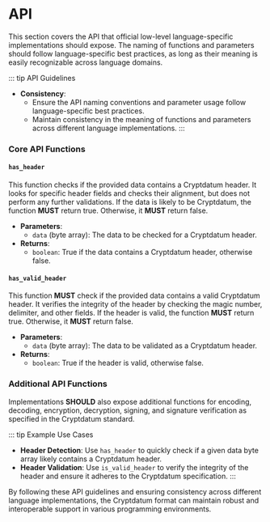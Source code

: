 # API

This section covers the API that official low-level language-specific implementations should expose. The naming of functions and parameters should follow language-specific best practices, as long as their meaning is easily recognizable across language domains.

::: tip API Guidelines
- **Consistency**:
    - Ensure the API naming conventions and parameter usage follow language-specific best practices.
    - Maintain consistency in the meaning of functions and parameters across different language implementations.
:::

### Core API Functions

#### `has_header`

This function checks if the provided data contains a Cryptdatum header. It looks for specific header fields and checks their alignment, but does not perform any further validations. If the data is likely to be Cryptdatum, the function **MUST** return true. Otherwise, it **MUST** return false.

- **Parameters**: 
    - `data` (byte array): The data to be checked for a Cryptdatum header.
- **Returns**: 
    - `boolean`: True if the data contains a Cryptdatum header, otherwise false.

#### `has_valid_header`

This function **MUST** check if the provided data contains a valid Cryptdatum header. It verifies the integrity of the header by checking the magic number, delimiter, and other fields. If the header is valid, the function **MUST** return true. Otherwise, it **MUST** return false.

- **Parameters**: 
    - `data` (byte array): The data to be validated as a Cryptdatum header.
- **Returns**: 
    - `boolean`: True if the header is valid, otherwise false.

### Additional API Functions

Implementations **SHOULD** also expose additional functions for encoding, decoding, encryption, decryption, signing, and signature verification as specified in the Cryptdatum standard.

::: tip Example Use Cases
- **Header Detection**: Use `has_header` to quickly check if a given data byte array likely contains a Cryptdatum header.
- **Header Validation**: Use `is_valid_header` to verify the integrity of the header and ensure it adheres to the Cryptdatum specification.
:::

By following these API guidelines and ensuring consistency across different language implementations, the Cryptdatum format can maintain robust and interoperable support in various programming environments.
